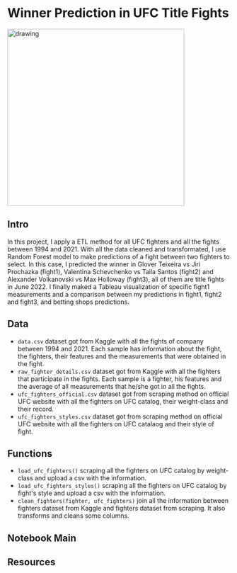 # Winner Prediction in UFC Title Fights

<img src="https://soaldar.com/wp-content/uploads/2020/05/ultimate-fighting-championship-ufc-logo.png" alt="drawing" width="400"/>

## Intro

In this project, I apply a ETL method for all UFC fighters and all the fights between 1994 and 2021. With all the data cleaned and transformated, I use Random Forest model to make predictions of a fight between two fighters to select. In this case, I predicted the winner in Glover Teixeira vs Jiri Prochazka (fight1), Valentina Schevchenko vs Taila Santos (fight2) and Alexander Volkanovski vs Max Holloway (fight3), all of them are title fights in June 2022. I finally maked a Tableau visualization of specific fight1 measurements and a comparison between my predictions in fight1, fight2 and fight3, and betting shops predictions.

## Data

- `data.csv` dataset got from Kaggle with all the fights of company between 1994 and 2021. Each sample has information about the fight, the fighters, their features and the measurements that were obtained in the fight.
- `raw_fighter_details.csv` dataset got from Kaggle with all the fighters that participate in the fights. Each sample is a fighter, his features and the average of all measurements that he/she got in all the fights.
- `ufc_fighters_official.csv` dataset got from scraping method on official UFC website with all the fighters on UFC catalog, their weight-class and their record.
- `ufc_fighters_styles.csv` dataset got from scraping method on official UFC website with all the fighters on UFC catalaog and their style of fight.

## Functions

- `load_ufc_fighters()` scraping all the fighters on UFC catalog by weight-class and upload a csv with the information.
- `load_ufc_fighters_styles()` scraping all the fighters on UFC catalog by fight's style and upload a csv with the information.
- `clean_fighters(fighter, ufc_fighters)` join all the information between fighters dataset from Kaggle and fighters dataset from scraping. It also transforms and cleans some columns.

## Notebook Main

## Resources
